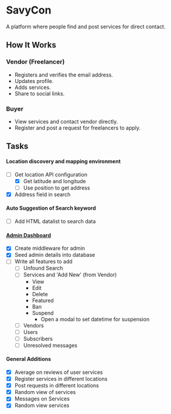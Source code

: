 # SavyCon

A platform where people find and post services for direct contact.

## How It Works
### Vendor (Freelancer)
- Registers and verifies the email address.
- Updates profile.
- Adds services.
- Share to social links.

### Buyer
- View services and contact vendor directly.
- Register and post a request for freelancers to apply.


## Tasks
#### Location discovery and mapping environment
- [ ] Get location API configuration
	- [x] Get latitude and longitude
	- [ ] Use position to get address
- [x] Address field in search

#### Auto Suggestion of Search keyword
- [ ] Add HTML datalist to search data

#### [Admin Dashboard](http://savycon.com/admin/dashboard)
- [x] Create middleware for admin
- [x] Seed admin details into database
- [ ] Write all features to add
	- [ ] Unfound Search
	- [ ] Services and 'Add New' (from Vendor)
		- View
		- Edit
		- Delete
		- Featured
		- Ban
		- Suspend
			- Open a modal to set datetime for suspension
	- [ ] Vendors
	- [ ] Users
	- [ ] Subscribers
	- [ ] Unresolved messages

#### General Additions
- [x] Average on reviews of user services
- [x] Register services in different locations
- [x] Post requests in different locations
- [x] Random view of services
- [x] Messages on Services
- [x] Random view services